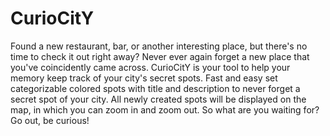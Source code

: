 # CurioCitY

Found a new restaurant, bar, or another interesting place, but there's no time to check it out right away? Never ever again forget a new place that you've coincidently came across. CurioCitY is your tool to help your memory keep track of your city's secret spots. Fast and easy set categorizable colored spots with title and description to never forget a secret spot of your city. All newly created spots will be displayed on the map, in which you can zoom in and zoom out. So what are you waiting for? Go out, be curious!
